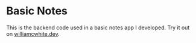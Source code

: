 # Basic Notes
This is the backend code used in a basic notes app I developed. Try it out on [williamcwhite.dev](https://williamcwhite.dev/basic_notes).
